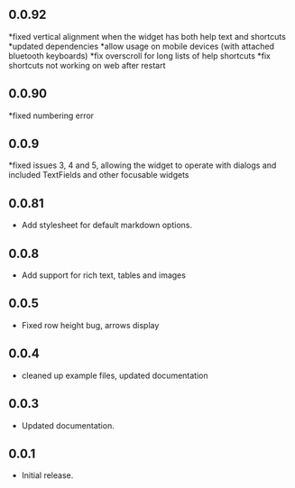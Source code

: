 ## 0.0.92
*fixed vertical alignment when the widget has both help text and shortcuts
*updated dependencies
*allow usage on mobile devices (with attached bluetooth keyboards)
*fix overscroll for long lists of help shortcuts
*fix shortcuts not working on web after restart
## 0.0.90
*fixed numbering error
## 0.0.9
*fixed issues 3, 4 and 5, allowing the widget to operate with dialogs and included TextFields
and other focusable widgets
## 0.0.81
* Add stylesheet for default markdown options.
## 0.0.8
* Add support for rich text, tables and images
## 0.0.5
* Fixed row height bug, arrows display
## 0.0.4
* cleaned up example files, updated documentation
## 0.0.3
* Updated documentation.
## 0.0.1
* Initial release.
